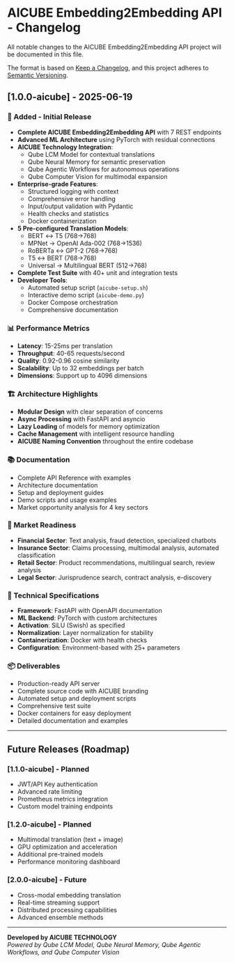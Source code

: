 # AICUBE Embedding2Embedding API - Changelog

All notable changes to the AICUBE Embedding2Embedding API project will be documented in this file.

The format is based on [Keep a Changelog](https://keepachangelog.com/en/1.0.0/),
and this project adheres to [Semantic Versioning](https://semver.org/spec/v2.0.0.html).

## [1.0.0-aicube] - 2025-06-19

### 🚀 Added - Initial Release
- **Complete AICUBE Embedding2Embedding API** with 7 REST endpoints
- **Advanced ML Architecture** using PyTorch with residual connections
- **AICUBE Technology Integration**:
  - Qube LCM Model for contextual translations
  - Qube Neural Memory for semantic preservation
  - Qube Agentic Workflows for autonomous operations
  - Qube Computer Vision for multimodal expansion
- **Enterprise-grade Features**:
  - Structured logging with context
  - Comprehensive error handling
  - Input/output validation with Pydantic
  - Health checks and statistics
  - Docker containerization
- **5 Pre-configured Translation Models**:
  - BERT ↔ T5 (768→768)
  - MPNet → OpenAI Ada-002 (768→1536)
  - RoBERTa ↔ GPT-2 (768→768)
  - T5 ↔ BERT (768→768)
  - Universal → Multilingual BERT (512→768)
- **Complete Test Suite** with 40+ unit and integration tests
- **Developer Tools**:
  - Automated setup script (`aicube-setup.sh`)
  - Interactive demo script (`aicube-demo.py`)
  - Docker Compose orchestration
  - Comprehensive documentation

### 📊 Performance Metrics
- **Latency**: 15-25ms per translation
- **Throughput**: 40-65 requests/second
- **Quality**: 0.92-0.96 cosine similarity
- **Scalability**: Up to 32 embeddings per batch
- **Dimensions**: Support up to 4096 dimensions

### 🏗️ Architecture Highlights
- **Modular Design** with clear separation of concerns
- **Async Processing** with FastAPI and asyncio
- **Lazy Loading** of models for memory optimization
- **Cache Management** with intelligent resource handling
- **AICUBE Naming Convention** throughout the entire codebase

### 📚 Documentation
- Complete API Reference with examples
- Architecture documentation
- Setup and deployment guides
- Demo scripts and usage examples
- Market opportunity analysis for 4 key sectors

### 🎯 Market Readiness
- **Financial Sector**: Text analysis, fraud detection, specialized chatbots
- **Insurance Sector**: Claims processing, multimodal analysis, automated classification
- **Retail Sector**: Product recommendations, multilingual search, review analysis
- **Legal Sector**: Jurisprudence search, contract analysis, e-discovery

### 🔧 Technical Specifications
- **Framework**: FastAPI with OpenAPI documentation
- **ML Backend**: PyTorch with custom architectures
- **Activation**: SiLU (Swish) as specified
- **Normalization**: Layer normalization for stability
- **Containerization**: Docker with health checks
- **Configuration**: Environment-based with 25+ parameters

### 📦 Deliverables
- Production-ready API server
- Complete source code with AICUBE branding
- Automated setup and deployment scripts
- Comprehensive test suite
- Docker containers for easy deployment
- Detailed documentation and examples

---

## Future Releases (Roadmap)

### [1.1.0-aicube] - Planned
- JWT/API Key authentication
- Advanced rate limiting
- Prometheus metrics integration
- Custom model training endpoints

### [1.2.0-aicube] - Planned  
- Multimodal translation (text + image)
- GPU optimization and acceleration
- Additional pre-trained models
- Performance monitoring dashboard

### [2.0.0-aicube] - Future
- Cross-modal embedding translation
- Real-time streaming support
- Distributed processing capabilities
- Advanced ensemble methods

---

**Developed by AICUBE TECHNOLOGY**  
*Powered by Qube LCM Model, Qube Neural Memory, Qube Agentic Workflows, and Qube Computer Vision*